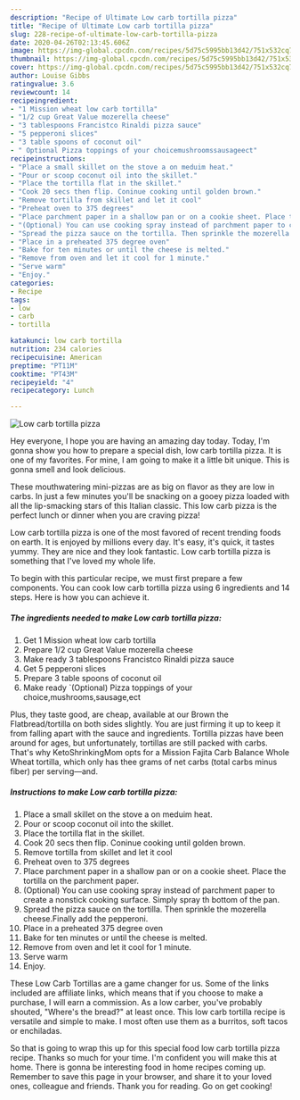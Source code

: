 ```yaml
---
description: "Recipe of Ultimate Low carb tortilla pizza"
title: "Recipe of Ultimate Low carb tortilla pizza"
slug: 228-recipe-of-ultimate-low-carb-tortilla-pizza
date: 2020-04-26T02:13:45.606Z
image: https://img-global.cpcdn.com/recipes/5d75c5995bb13d42/751x532cq70/low-carb-tortilla-pizza-recipe-main-photo.jpg
thumbnail: https://img-global.cpcdn.com/recipes/5d75c5995bb13d42/751x532cq70/low-carb-tortilla-pizza-recipe-main-photo.jpg
cover: https://img-global.cpcdn.com/recipes/5d75c5995bb13d42/751x532cq70/low-carb-tortilla-pizza-recipe-main-photo.jpg
author: Louise Gibbs
ratingvalue: 3.6
reviewcount: 14
recipeingredient:
- "1 Mission wheat low carb tortilla"
- "1/2 cup Great Value mozerella cheese"
- "3 tablespoons Francistco Rinaldi pizza sauce"
- "5 pepperoni slices"
- "3 table spoons of coconut oil"
- " Optional Pizza toppings of your choicemushroomssausageect"
recipeinstructions:
- "Place a small skillet on the stove a on meduim heat."
- "Pour or scoop coconut oil into the skillet."
- "Place the tortilla flat in the skillet."
- "Cook 20 secs then flip. Coninue cooking until golden brown."
- "Remove tortilla from skillet and let it cool"
- "Preheat oven to 375 degrees"
- "Place parchment paper in a shallow pan or on a cookie sheet. Place the tortilla on the parchment paper."
- "(Optional) You can use cooking spray instead of parchment paper to create a nonstick cooking surface. Simply spray th bottom of the pan."
- "Spread the pizza sauce on the tortilla. Then sprinkle the mozerella cheese.Finally add the pepperoni."
- "Place in a preheated 375 degree oven"
- "Bake for ten minutes or until the cheese is melted."
- "Remove from oven and let it cool for 1 minute."
- "Serve warm"
- "Enjoy."
categories:
- Recipe
tags:
- low
- carb
- tortilla

katakunci: low carb tortilla 
nutrition: 234 calories
recipecuisine: American
preptime: "PT11M"
cooktime: "PT43M"
recipeyield: "4"
recipecategory: Lunch

---
```



![Low carb tortilla pizza](https://img-global.cpcdn.com/recipes/5d75c5995bb13d42/751x532cq70/low-carb-tortilla-pizza-recipe-main-photo.jpg)

Hey everyone, I hope you are having an amazing day today. Today, I'm gonna show you how to prepare a special dish, low carb tortilla pizza. It is one of my favorites. For mine, I am going to make it a little bit unique. This is gonna smell and look delicious.

These mouthwatering mini-pizzas are as big on flavor as they are low in carbs. In just a few minutes you&#39;ll be snacking on a gooey pizza loaded with all the lip-smacking stars of this Italian classic. This low carb pizza is the perfect lunch or dinner when you are craving pizza!

Low carb tortilla pizza is one of the most favored of recent trending foods on earth. It is enjoyed by millions every day. It's easy, it's quick, it tastes yummy. They are nice and they look fantastic. Low carb tortilla pizza is something that I've loved my whole life.


To begin with this particular recipe, we must first prepare a few components. You can cook low carb tortilla pizza using 6 ingredients and 14 steps. Here is how you can achieve it.

<!--inarticleads1-->

##### The ingredients needed to make Low carb tortilla pizza:

1. Get 1 Mission wheat low carb tortilla
1. Prepare 1/2 cup Great Value mozerella cheese
1. Make ready 3 tablespoons Francistco Rinaldi pizza sauce
1. Get 5 pepperoni slices
1. Prepare 3 table spoons of coconut oil
1. Make ready  `(Optional) Pizza toppings of your choice,mushrooms,sausage,ect


Plus, they taste good, are cheap, available at our Brown the Flatbread/tortilla on both sides slightly. You are just firming it up to keep it from falling apart with the sauce and ingredients. Tortilla pizzas have been around for ages, but unfortunately, tortillas are still packed with carbs. That&#39;s why KetoShrinkingMom opts for a Mission Fajita Carb Balance Whole Wheat tortilla, which only has thee grams of net carbs (total carbs minus fiber) per serving—and. 

<!--inarticleads2-->

##### Instructions to make Low carb tortilla pizza:

1. Place a small skillet on the stove a on meduim heat.
1. Pour or scoop coconut oil into the skillet.
1. Place the tortilla flat in the skillet.
1. Cook 20 secs then flip. Coninue cooking until golden brown.
1. Remove tortilla from skillet and let it cool
1. Preheat oven to 375 degrees
1. Place parchment paper in a shallow pan or on a cookie sheet. Place the tortilla on the parchment paper.
1. (Optional) You can use cooking spray instead of parchment paper to create a nonstick cooking surface. Simply spray th bottom of the pan.
1. Spread the pizza sauce on the tortilla. Then sprinkle the mozerella cheese.Finally add the pepperoni.
1. Place in a preheated 375 degree oven
1. Bake for ten minutes or until the cheese is melted.
1. Remove from oven and let it cool for 1 minute.
1. Serve warm
1. Enjoy.


These Low Carb Tortillas are a game changer for us. Some of the links included are affiliate links, which means that if you choose to make a purchase, I will earn a commission. As a low carber, you&#39;ve probably shouted, &#34;Where&#39;s the bread?&#34; at least once. This low carb tortilla recipe is versatile and simple to make. I most often use them as a burritos, soft tacos or enchiladas. 

So that is going to wrap this up for this special food low carb tortilla pizza recipe. Thanks so much for your time. I'm confident you will make this at home. There is gonna be interesting food in home recipes coming up. Remember to save this page in your browser, and share it to your loved ones, colleague and friends. Thank you for reading. Go on get cooking!
